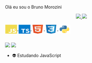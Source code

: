  Olá eu sou o Bruno Morozini

<div align="center">
  <a href="https://github.com/bruno-morozini">
  <img height="180em" src="https://github-readme-stats.vercel.app/api?username=bruno-morozini&show_icons=true&theme=dark&include_all_commits=true&count_private=true"/>
  <img height="180em" src="https://github-readme-stats.vercel.app/api/top-langs/?username=bruno-morozini&layout=compact&langs_count=7&theme=dark"/>
</div>
  
  <div style="display: inline_block"><br>
  <img align="center" alt="Js" height="30" width="40" src="https://raw.githubusercontent.com/devicons/devicon/master/icons/javascript/javascript-plain.svg">
  <img align="center" alt="Ts" height="30" width="40" src="https://raw.githubusercontent.com/devicons/devicon/master/icons/typescript/typescript-plain.svg">
  <img align="center" alt="HTML" height="30" width="40" src="https://raw.githubusercontent.com/devicons/devicon/master/icons/html5/html5-original.svg">
  <img align="center" alt="CSS" height="30" width="40" src="https://raw.githubusercontent.com/devicons/devicon/master/icons/css3/css3-original.svg">
  <img align="center" alt="Python" height="30" width="40" src="https://raw.githubusercontent.com/devicons/devicon/master/icons/python/python-original.svg">

       
</div>
</div>
  
  
  ##
 
<div> 
 <a href = "mailto:Bruno.morozini.santos@gmail.com"><img src="https://img.shields.io/badge/-Gmail-%23334?style=for-the-badge&logo=gmail&logoColor=red" target="_blank"></a>
<a href="https://www.linkedin.com/in/bruno-morozini-7a7372101/" target="_blank"><img src="https://img.shields.io/badge/-LinkedIn-%230077B5?style=for-the-badge&logo=linkedin&logoColor=white" target="_blank"></a> 
 
- 👽 Estudando JavaScript

